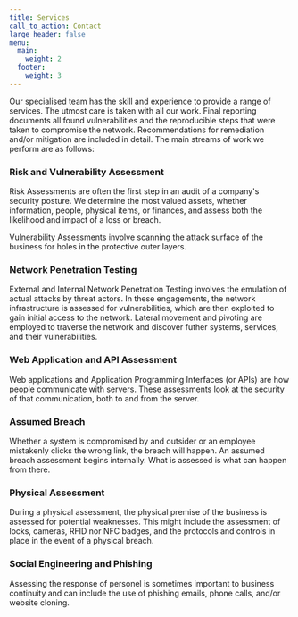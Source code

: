 ```yaml
---
title: Services
call_to_action: Contact
large_header: false
menu:
  main:
    weight: 2
  footer:
    weight: 3
---
```


Our specialised team has the skill and experience to provide a range of services. The utmost care is taken with all our work. Final reporting documents all found vulnerabilities and the reproducible steps that were taken to compromise the network. Recommendations for remediation and/or mitigation are included in detail. The main streams of work we perform are as follows:

### Risk and Vulnerability Assessment
Risk Assessments are often the first step in an audit of a company's security posture. We determine the most valued assets, whether information, people, physical items, or finances, and assess both the likelihood and impact of a loss or breach.

Vulnerability Assessments involve scanning the attack surface of the business for holes in the protective outer layers.

### Network Penetration Testing
External and Internal Network Penetration Testing involves the emulation of actual attacks by threat actors. In these engagements, the network infrastructure is assessed for vulnerabilities, which are then exploited to gain initial access to the network. Lateral movement and pivoting are employed to traverse the network and discover futher systems, services, and their vulnerabilities.


### Web Application and API Assessment
Web applications and Application Programming Interfaces (or APIs) are how people communicate with servers. These assessments look at the security of that communication, both to and from the server.


### Assumed Breach
Whether a system is compromised by and outsider or an employee mistakenly clicks the wrong link, the breach will happen. An assumed breach assessment begins internally. What is assessed is what can happen from there.

### Physical Assessment
During a physical assessment, the physical premise of the business is assessed for potential weaknesses. This might include the assessment of locks, cameras, RFID nor NFC badges, and the protocols and controls in place in the event of a physical breach.

### Social Engineering and Phishing
Assessing the response of personel is sometimes important to business continuity and can include the use of phishing emails, phone calls, and/or website cloning.